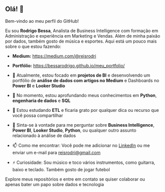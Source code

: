 ## Olá! 👋

Bem-vindo ao meu perfil do GitHub!

Eu sou **Rodrigo Bessa**, Analista de Business Intelligence com formação em Administração e experiência em Marketing e Vendas. Além de minha paixão por dados, também gosto de música e esportes. Aqui está um pouco mais sobre o que estou fazendo:

- **Medium:** https://medium.com/@reisrodri
- **Portfólio:** https://bessarodrigo.github.io/meu_portfolio/

- 🔭 Atualmente, estou focado em **projetos de BI** e desenvolvendo um portfólio de **análise de dados com artigos no Medium** e Dashboards no **Power BI** e **Looker Studio**

- 🌱 No momento, estou aprofundando meus conhecimentos em **Python**, **engenharia de dados** e **SQL**

- 🤔 Estou estudando **ETL** e ficaria grato por qualquer dica ou recurso que você possa compartilhar

- 💬 Sinta-se à vontade para me perguntar sobre **Business Intelligence**, **Power BI**, **Looker Studio**, **Python**, ou qualquer outro assunto relacionado à análise de dados

- 📫 Como me encontrar: Você pode me adicionar no [LinkedIn](https://www.linkedin.com/in/bessarodrigo) ou me enviar um e-mail para [reisrodri@gmail.com](mailto:reisrodri@gmail.com)

- ⚡ Curiosidade: Sou músico e toco vários instrumentos, como guitarra, baixo e teclado. Também gosto de jogar futebol

Explore meus repositórios e entre em contato se quiser colaborar ou apenas bater um papo sobre dados e tecnologia
